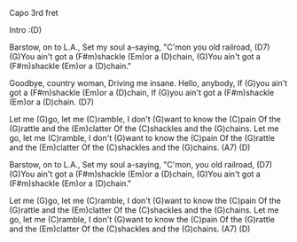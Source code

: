 Capo 3rd fret
 
  Intro :(D)
 
  Barstow, on to L.A.,
  Set my soul a-saying,
  "C'mon you old railroad, (D7)
  (G)You ain't got a (F#m)shackle (Em)or a (D)chain,
  (G)You ain't got a (F#m)shackle (Em)or a (D)chain."
 
  Goodbye, country woman,
  Driving me insane.
  Hello, anybody,
  If (G)you ain't got a (F#m)shackle (Em)or a (D)chain,
  If (G)you ain't got a (F#m)shackle (Em)or a (D)chain. (D7)
 
  Let me (G)go, let me (C)ramble,
  I don't (G)want to know the (C)pain
  Of the (G)rattle and the (Em)clatter
  Of the (C)shackles and the (G)chains.
  Let me go, let me (C)ramble,
  I don't (G)want to know the (C)pain
  Of the (G)rattle and the (Em)clatter
  Of the (C)shackles and the (G)chains. (A7) (D)
 
  Barstow, on to L.A.,
  Set my soul a-saying,
  "C'mon, you old railroad, (D7)
  (G)You ain't got a (F#m)shackle (Em)or a (D)chain,
  (G)You ain't got a (F#m)shackle (Em)or a (D)chain."
 
  Let me (G)go, let me (C)ramble,
  I don't (G)want to know the (C)pain
  Of the (G)rattle and the (Em)clatter
  Of the (C)shackles and the (G)chains.
  Let me go, let me (C)ramble,
  I don't (G)want to know the (C)pain
  Of the (G)rattle and the (Em)clatter
  Of the (C)shackles and the (G)chains. (A7) (D)
